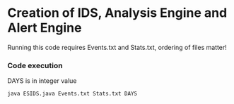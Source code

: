 # Creation of IDS, Analysis Engine and Alert Engine

Running this code requires Events.txt and Stats.txt, ordering of files matter!

### Code execution

DAYS is in integer value

```
java ESIDS.java Events.txt Stats.txt DAYS
```

